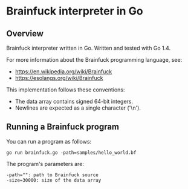 # Brainfuck interpreter in Go

## Overview

Brainfuck interpreter written in Go. Written and tested with Go 1.4.

For more information about the Brainfuck programming language, see:

- https://en.wikipedia.org/wiki/Brainfuck
- https://esolangs.org/wiki/Brainfuck

This implementation follows these conventions:

- The data array contains signed 64-bit integers.
- Newlines are expected as a single character ('\n').

## Running a Brainfuck program

You can run a program as follows:

    go run brainfuck.go -path=samples/hello_world.bf

The program's parameters are:

    -path="": path to Brainfuck source
    -size=30000: size of the data array
